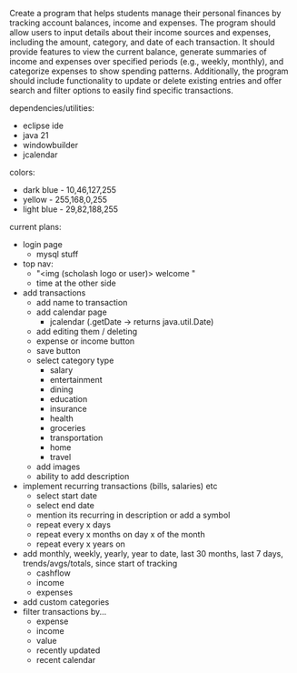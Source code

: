 Create a program that helps students manage their personal finances by tracking account balances, income and expenses. The program should allow users to input details about their income sources and expenses, including the amount, category, and date of each transaction. It should provide features to view the current balance, generate summaries of income and expenses over specified periods (e.g., weekly, monthly), and categorize expenses to show spending patterns. Additionally, the program should include functionality to update or delete existing entries and offer search and filter options to easily find specific transactions.

dependencies/utilities:
- eclipse ide
- java 21
- windowbuilder
- jcalendar

colors:
- dark blue - 10,46,127,255
- yellow - 255,168,0,255
- light blue - 29,82,188,255

current plans:
- login page
	- mysql stuff
- top nav: 
	- "<img (scholash logo or user)> welcome <username>"
	- time at the other side
- add transactions
	- add name to transaction
	- add calendar page
		- jcalendar (.getDate -> returns java.util.Date)
	- add editing them / deleting
	- expense or income button
	- save button
	- select category type
		- salary
		- entertainment
		- dining
		- education
		- insurance
		- health
		- groceries
		- transportation
		- home
		- travel
	- add images
	- ability to add description
- implement recurring transactions (bills, salaries) etc
	- select start date
	- select end date
	- mention its recurring in description or add a symbol
	- repeat every x days
	- repeat every x months on day x of the month
	- repeat every x years on <month> <day>
- add monthly, weekly, yearly, year to date, last 30 months, last 7 days, trends/avgs/totals, since start of tracking
	- cashflow
	- income
	- expenses
- add custom categories
- filter transactions by...
	- expense
	- income
	- value
	- recently updated
	- recent calendar